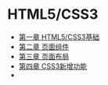 # HTML5/CSS3

* [第一章 HTML5/CSS3基础](/chapter1/html3css3ji-chu.md)
* [第二章 页面组件](/chapter1/ye-mian-zu-jian.md)
* [第三章 页面布局](/chapter1/ye-mian-bu-ju.md)
* [第四章 CSS3新增功能](/chapter1/css3xin-zeng-gong-neng.md)
* 



